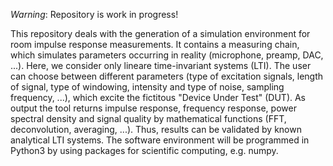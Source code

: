 *Warning*: Repository is work in progress! 

This repository deals with the generation of a simulation environment for room impulse response measurements. 
It contains a measuring chain, which simulates parameters occurring in reality (microphone, preamp, DAC, ...).
Here, we consider only lineare time-invariant systems (LTI). The user can choose between different parameters (type
of excitation signals, length of signal, type of windowing, intensity and type of noise, sampling frequency, ...), which excite the fictitous "Device Under Test" (DUT). As output the tool returns impulse response, frequency response, power spectral density and signal quality by mathematical functions (FFT, deconvolution, averaging, ...). Thus, results can
be validated by known analytical LTI systems. The software environment will be programmed in Python3 by using packages 
for scientific computing, e.g. numpy.
